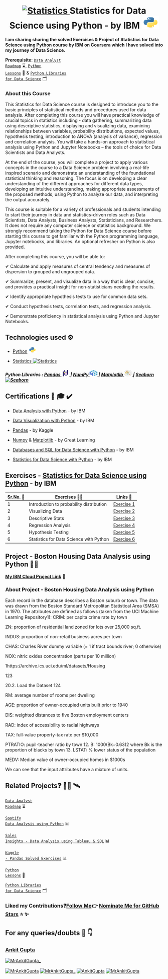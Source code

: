 <h1 align="center"> </a><a href="https://www.credly.com/badges/354576a0-b672-4245-8cad-82dc3f3df76f/public_url" target="_blank" rel="noreferrer"> <img src="https://raw.githubusercontent.com/mrankitgupta/66DaysOfData/c8c040f1c85d921db317152567f331354446286a/statistics-21.svg" alt="Statistics" width="55" height="40"/> </a> Statistics for Data Science using Python - by IBM <a href="https://github.com/mrankitgupta/PythonLessons" target="_blank"> <img src="https://raw.githubusercontent.com/devicons/devicon/master/icons/python/python-original.svg" alt="python" width="55" height="40"/> </a> </h1>

**I am sharing sharing the solved Exercises & Project of Statistics for Data Science using Python course by IBM on Coursera which I have solved into my journey of Data Science.** 

**Prerequisite:** <code>[Data Analyst Roadmap](https://github.com/mrankitgupta/Data-Analyst-Roadmap)</code> :hourglass:, <code>[Python Lessons](https://github.com/mrankitgupta/PythonLessons)</code> 📑 & <code>[Python Libraries for Data Science](https://github.com/mrankitgupta/PythonLibraries)</code> 🗂️ 

### About this Course

This Statistics for Data Science course is designed to introduce you to the basic principles of statistical methods and procedures used for data analysis. After completing this course you will have practical knowledge of crucial topics in statistics including  - data gathering, summarizing data using descriptive statistics, displaying and visualizing data, examining relationships between variables, probability distributions, expected values, hypothesis testing, introduction to ANOVA (analysis of variance), regression and correlation analysis. You will take a hands-on approach to statistical analysis using Python and Jupyter Notebooks – the tools of choice for Data Scientists and Data Analysts. 

At the end of the course, you will complete a project to apply various concepts in the course to a Data Science problem involving a real-life inspired scenario and demonstrate an understanding of the foundational statistical thinking and reasoning. The focus is on developing a clear understanding of the different 
approaches for different data types, developing an intuitive understanding, making appropriate assessments of the proposed methods, using Python to analyze our data, and interpreting the output accurately. 

This course is suitable for a variety of professionals and students intending to start their journey in data and statistics-driven roles such as Data Scientists, Data Analysts, Business Analysts, Statisticians, and Researchers. It does not require any computer science or statistics background.  We strongly recommend taking the Python for Data Science course before starting this course to get familiar with the Python programming language,  Jupyter notebooks, and libraries. An optional refresher on Python is also provided.

After completing this course, you will be able to:

✔ Calculate and apply measures of central tendency and measures of dispersion to grouped and ungrouped data.

✔ Summarize, present, and visualize data in a way that is clear, concise, and provides a practical insight for non-statisticians needing the results.

✔ Identify appropriate hypothesis tests to use for common data sets.

✔ Conduct hypothesis tests, correlation tests, and regression analysis.

✔ Demonstrate proficiency in statistical analysis using Python and Jupyter Notebooks.

## Technologies used ⚙️

* <a href="https://github.com/mrankitgupta/Python-Lessons">Python</a> <a href="https://github.com/mrankitgupta/Python-Lessons" target="_blank"> <img src="https://raw.githubusercontent.com/devicons/devicon/master/icons/python/python-original.svg" alt="python" width="25" height="20"/> </a>

* <a href="https://www.credly.com/badges/354576a0-b672-4245-8cad-82dc3f3df76f/public_url">Statistics</a><a href="https://www.credly.com/badges/354576a0-b672-4245-8cad-82dc3f3df76f/public_url" target="_blank" rel="noreferrer"> <img src="https://raw.githubusercontent.com/mrankitgupta/66DaysOfData/c8c040f1c85d921db317152567f331354446286a/statistics-21.svg" alt="Statistics" width="25" height="25"/> </a>

##### Python Libraries :  <a href="https://github.com/mrankitgupta/Kaggle-Pandas-Solved-Exercises">Pandas</a><a href="https://github.com/mrankitgupta/Kaggle-Pandas-Solved-Exercises" target="_blank" rel="noreferrer"> <img src="https://raw.githubusercontent.com/devicons/devicon/2ae2a900d2f041da66e950e4d48052658d850630/icons/pandas/pandas-original.svg" alt="pandas" width="25" height="20"/> </a> | <a href="https://numpy.org/">NumPy</a><a href="https://numpy.org/" target="_blank" rel="noreferrer"> <img src="https://raw.githubusercontent.com/mrankitgupta/mrankitgupta/2a582d085b324cff4917325112229027309ecae3/Numpy-logo.svg" alt="numpy" width="25" height="20"/> </a> | <a href="https://matplotlib.org/">Matplotlib</a><a href="https://matplotlib.org/" target="_blank" rel="noreferrer"> <img src="https://raw.githubusercontent.com/mrankitgupta/mrankitgupta/1331979c3208a15be2c2a6177ffc38ced3d6b434/Matplotlib_icon.svg" alt="matplotlib" width="25" height="20"/> </a> | <a href="https://seaborn.pydata.org">Seaborn</a><a href="https://seaborn.pydata.org" target="_blank" rel="noreferrer"> <img src="https://seaborn.pydata.org/_images/logo-mark-lightbg.svg" alt="Seaborn" width="25" height="20"/> </a> 


<h2 align="left">Certifications 📜 🎓 ✔️</h2>

- [Data Analysis with Python](https://github.com/mrankitgupta) - by IBM

- [Data Visualization with Python](https://github.com/mrankitgupta) - by IBM

- [Pandas](https://www.kaggle.com/learn/certification/mrankitgupta/pandas) - by Kaggle

- [Numpy](https://olympus1.mygreatlearning.com/course_certificate/IQVNJSIN) & [Matplotlib](https://olympus1.mygreatlearning.com/course_certificate/RNVTUIMW) - by Great Learning 
- [Databases and SQL for Data Science with Python](https://github.com/mrankitgupta) - by IBM

- [Statistics for Data Science with Python](https://www.credly.com/badges/354576a0-b672-4245-8cad-82dc3f3df76f/public_url) - by IBM


## Exercises - [Statistics for Data Science using Python](https://www.credly.com/badges/354576a0-b672-4245-8cad-82dc3f3df76f/public_url) - by IBM

|**Sr.No. 🔢**|**Exercises 👨‍💻**| **Links :link:**|
|------|--------------------|---------------------|
|1| Introduction to probability distribution | [Exercise 1](https://github.com/mrankitgupta/Statistics-for-Data-Science-using-Python/blob/main/Exercises%20-%20Week%201%20to%206%20of%20Statistics%20for%20Data%20Science%20with%20Python/1.%20Introduction_to_probability_distribution.ipynb) |
|2| Visualizing Data | [Exercise 2](https://github.com/mrankitgupta/Statistics-for-Data-Science-using-Python/blob/main/Exercises%20-%20Week%201%20to%206%20of%20Statistics%20for%20Data%20Science%20with%20Python/2.%20Visualizing_Data.ipynb) |
|3| Descriptive Stats | [Exercise 3](https://github.com/mrankitgupta/Statistics-for-Data-Science-using-Python/blob/main/Exercises%20-%20Week%201%20to%206%20of%20Statistics%20for%20Data%20Science%20with%20Python/3.%20Descriptive_Stats.ipynb) |
|4| Regression Analysis | [Exercise 4](https://github.com/mrankitgupta/Statistics-for-Data-Science-using-Python/blob/main/Exercises%20-%20Week%201%20to%206%20of%20Statistics%20for%20Data%20Science%20with%20Python/4.%20Regression_Analysis.ipynb) |
|5| Hypothesis Testing | [Exercise 5](https://github.com/mrankitgupta/Statistics-for-Data-Science-using-Python/blob/main/Exercises%20-%20Week%201%20to%206%20of%20Statistics%20for%20Data%20Science%20with%20Python/5.%20Hypothesis_Testing.ipynb) |
|6| Statistics for Data Science with Python | [Exercise 6](https://github.com/mrankitgupta/Statistics-for-Data-Science-using-Python/blob/main/Exercises%20-%20Week%201%20to%206%20of%20Statistics%20for%20Data%20Science%20with%20Python/6.%20Statistics%20for%20Data%20Science%20with%20Python.ipynb) |

## Project - Boston Housing Data Analysis using Python  👨‍💻 

**[My IBM Cloud Project Link](https://dataplatform.cloud.ibm.com/analytics/notebooks/v2/c1b5b665-7e89-41e6-9aae-d6f184d4245d/view?access_token=d106bb6c980e568aa5a41613f5601f81c9be999faa295fb2f2b61321e2ecbf46)** 🔗

### About Project - Boston Housing Data Analysis using Python

Each record in the database describes a Boston suburb or town. The data was drawn from the Boston Standard Metropolitan Statistical Area (SMSA) in 1970. The attributes are deﬁned as follows (taken from the UCI Machine Learning Repository1): CRIM: per capita crime rate by town

ZN: proportion of residential land zoned for lots over 25,000 sq.ft.

INDUS: proportion of non-retail business acres per town

CHAS: Charles River dummy variable (= 1 if tract bounds river; 0 otherwise)

NOX: nitric oxides concentration (parts per 10 million)

1https://archive.ics.uci.edu/ml/datasets/Housing

123

20.2. Load the Dataset 124

RM: average number of rooms per dwelling

AGE: proportion of owner-occupied units built prior to 1940

DIS: weighted distances to ﬁve Boston employment centers

RAD: index of accessibility to radial highways

TAX: full-value property-tax rate per $10,000

PTRATIO: pupil-teacher ratio by town 12. B: 1000(Bk−0.63)2 where Bk is the proportion of blacks by town 13. LSTAT: % lower status of the population

MEDV: Median value of owner-occupied homes in $1000s

We can see that the input attributes have a mixture of units.

## Related Projects:question: 👨‍💻 🛰️

<code>[Data Analyst Roadmap](https://github.com/mrankitgupta/Data-Analyst-Roadmap)</code> :hourglass: 

<code>[Spotify Data Analysis using Python](https://github.com/mrankitgupta/Spotify-Data-Analysis-using-Python)</code> 📊

<code>[Sales Insights - Data Analysis using Tableau & SQL](https://github.com/mrankitgupta/Sales-Insights-Data-Analysis-using-Tableau-and-SQL)</code> 📊

<code>[Kaggle - Pandas Solved Exercises](https://github.com/mrankitgupta/Kaggle-Pandas-Solved-Exercises)</code> 📊

<code>[Python Lessons](https://github.com/mrankitgupta/PythonLessons)</code> 📑

<code>[Python Libraries for Data Science](https://github.com/mrankitgupta/PythonLibraries)</code> 🗂️

### Liked my Contributions:question:[Follow Me](https://github.com/mrankitgupta/):point_right: [Nominate Me for GitHub Stars](https://stars.github.com/nominate/) :star: :sparkles:

## For any queries/doubts 🔗 👇 

### [Ankit Gupta](https://ankitgupta.bio.link/)
<p align="left"> <a href="https://twitter.com/MrAnkitGupta_/" target="blank"><img src="https://img.shields.io/twitter/follow/MrAnkitGupta_?logo=twitter&style=for-the-badge" alt="MrAnkitGupta_" /></a> </p>

<a href="https://www.linkedin.com/in/mrankitgupta" target="blank"><img align="center" src="https://img.shields.io/badge/-MrAnkitGupta-blue?style=flat-square&logo=Linkedin&logoColor=white&link=https://www.linkedin.com/in/mrankitgupta/" alt="MrAnkitGupta" height="20" width="100" /></a>
<a href="https://www.instagram.com/MrAnkitGupta_" target="blank"><img align="center" src="https://img.shields.io/badge/-@MrAnkitGupta_-D7008A?style=flat-square&labelColor=D7008A&logo=Instagram&logoColor=white&link=https://www.instagram.com/MrAnkitGupta_" alt="MrAnkitGupta_" height="20" width="110" /></a>
<a href="https://bio.link/AnkitGupta" target="blank"><img align="center" src="https://img.shields.io/badge/website-000000?style=for-the-badge&logo=About.me&logoColor=white&link=https://bio.link/AnkitGupta" alt="AnkitGupta" height="20" width="90" /></a>
<a href="https://github.com/mrankitgupta/" target="blank"><img align="center" src="https://img.shields.io/github/followers/mrankitgupta?label=Follow&style=social&link=https://github.com/mrankitgupta/" alt="MrAnkitGupta" height="20" width="90" /></a>

